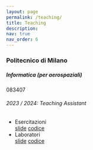 ```yaml
---
layout: page
permalink: /teaching/
title: Teaching
description:
nav: true
nav_order: 6
---
```


<h3 class="mt-4">Politecnico di Milano</h3>

<div class="card mt-3">
  <div class="p-3">
    <div class="row">
      <div class="col-sm-10">
        <h5 class="font-weight-bold">Informatica (per aerospaziali)</h5>
      </div>
      <div class="col-sm-2 text-left text-sm-right">
        <span class="badge font-weight-bold danger-color-dark text-uppercase align-middle">
            083407
        </span>
      </div>
    </div>
    <h6 class="font-italic mt-2 mt-sm-0">2023 / 2024: Teaching Assistant</h6>
    <ul class="card-text font-weight-light list-group list-group-flush">
      <li class="list-group-item">
		<div class="row">
			<div class="col-sm-9">
            	Esercitazioni
          </div>
          <div class="col-sm-3">
            <a href="assets/misc/InfoAER-2023-2024-Esercitazioni-slide.zip" target="_blank" rel="noopener noreferrer">slide</a>
            <a href="assets/misc/InfoAER-2023-2024-Esercitazioni-codice.zip" target="_blank" rel="noopener noreferrer">codice</a>
          </div>
        </div>
      </li>
      <li class="list-group-item">
		<div class="row">
			<div class="col-sm-9">
            	Laboratori
          </div>
          <div class="col-sm-3">
            <a href="assets/misc/InfoAER-2023-2024-Laboratori-slide.zip" target="_blank" rel="noopener noreferrer">slide</a>
            <a href="assets/misc/InfoAER-2023-2024-Laboratori-codice.zip" target="_blank" rel="noopener noreferrer">codice</a>
          </div>
        </div>
      </li>
    </ul>
  </div>
</div>
